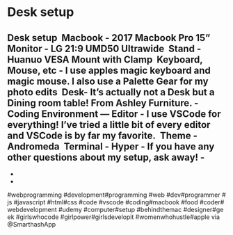 # Desk setup

Desk setup 
Macbook - 2017 Macbook Pro 15” 
Monitor - LG 21:9 UMD50 Ultrawide 
Stand - Huanuo VESA Mount with Clamp 
Keyboard, Mouse, etc - I use apples magic keyboard and magic mouse. I also use a Palette Gear for my photo edits 
Desk- It’s actually not a Desk but a Dining room table! From Ashley Furniture. -
Coding Environment —
Editor - I use VSCode for everything! I’ve tried a little bit of every editor and VSCode is by far my favorite. 
Theme - Andromeda 
Terminal - Hyper -
If you have any other questions about my setup, ask away! -
-
-
-
#webprogramming #development#programming #web #dev#programmer #js #javascript #html#css #code #vscode #coding#macbook #food #coder#webdevelopment #udemy #computer#setup #behindthemac #designer#geek #girlswhocode #girlpower#girlsdevelopit #womenwhohustle#apple via @SmarthashApp
